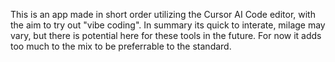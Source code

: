 This is an app made in short order utilizing the Cursor AI Code editor, with the aim to try out "vibe coding".
In summary its quick to interate, milage may vary, but there is potential here for these tools in the future. 
For now it adds too much to the mix to be preferrable to the standard.
